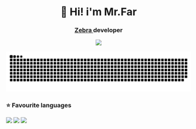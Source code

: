 <h1 align="center">👋 Hi! i'm Mr.Far</h1>

<h3 align="center"><a href="https://github.com/zebra-inc">Zebra </a>developer</h3>
<p align="center">
  <a href="https://discord.gg/spuGQYqXZh"><img src="https://img.shields.io/badge/Discord?style=for-the-badge&logo=Discord&logoColor=#7B68EE"></a>
 <br>
</p>
<img src="https://raw.githubusercontent.com/Platane/snk/output/github-contribution-grid-snake.svg">


### ⭐️ Favourite languages
<img src="https://img.shields.io/badge/Java-black?style=for-the-badge&logo=CoffeeScript&logoColor=orange"> <img src="https://img.shields.io/badge/TypeScript-black?style=for-the-badge&logo=TypeScript&logoColor=blue"> <img src="https://img.shields.io/badge/Python-black?style=for-the-badge&logo=Python&logoColor=yellow"> 
